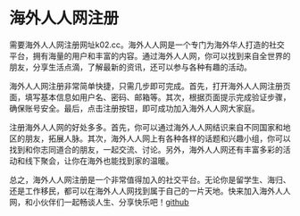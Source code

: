 # 海外人人网注册

需要海外人人网注册网址k02.cc。海外人人网是一个专门为海外华人打造的社交平台，拥有海量的用户和丰富的内容。通过海外人人网，你可以找到来自全世界的朋友，分享生活点滴，了解最新的资讯，还可以参与各种有趣的活动。

海外人人网注册非常简单快捷，只需几步即可完成。首先，打开海外人人网注册页面，填写基本信息如用户名、密码、邮箱等。其次，根据页面提示完成验证步骤，确保账号安全。最后，点击注册按钮，即可成功加入海外人人网大家庭。

注册海外人人网的好处多多。首先，你可以通过海外人人网结识来自不同国家和地区的朋友，拓展人脉。其次，海外人人网上有各种各样的话题和兴趣小组，你可以找到和你志同道合的朋友，一起交流、讨论。另外，海外人人网还有丰富多彩的活动和线下聚会，让你在海外也能找到家的温暖。

总之，海外人人网注册是一个非常值得加入的社交平台。无论你是留学生、海归、还是工作移民，都可以在海外人人网找到属于自己的一片天地。快来加入海外人人网，和小伙伴们一起畅谈人生、分享快乐吧！[github](https://github.com)